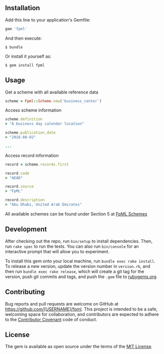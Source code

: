 ## Installation

Add this line to your application's Gemfile:

```ruby
gem 'fpml'
```

And then execute:

    $ bundle

Or install it yourself as:

    $ gem install fpml

## Usage

Get a scheme with all available reference data

```ruby
scheme = Fpml::Scheme.new('business_center')
```

Access scheme information

```ruby
scheme.definition
> "A business day calendar location"

scheme.publication_date
> "2016-08-02"

...
```
Access record information

```ruby
record = scheme.records.first

record.code
> "AEAD"

record.source
> "FpML"

record.description
> "Abu Dhabi, United Arab Emirates"
```

All available schemes can be found under Section 5 at [FpML Schemes](http://www.fpml.org/spec/coding-scheme)

## Development

After checking out the repo, run `bin/setup` to install dependencies. Then, run `rake spec` to run the tests. You can also run `bin/console` for an interactive prompt that will allow you to experiment.

To install this gem onto your local machine, run `bundle exec rake install`. To release a new version, update the version number in `version.rb`, and then run `bundle exec rake release`, which will create a git tag for the version, push git commits and tags, and push the `.gem` file to [rubygems.org](https://rubygems.org).

## Contributing

Bug reports and pull requests are welcome on GitHub at https://github.com/[USERNAME]/fpml. This project is intended to be a safe, welcoming space for collaboration, and contributors are expected to adhere to the [Contributor Covenant](http://contributor-covenant.org) code of conduct.


## License

The gem is available as open source under the terms of the [MIT License](http://opensource.org/licenses/MIT).
